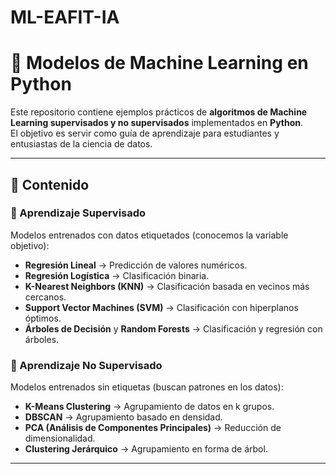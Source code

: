 # ML-EAFIT-IA
# 🧠 Modelos de Machine Learning en Python

Este repositorio contiene ejemplos prácticos de **algoritmos de Machine Learning supervisados y no supervisados** implementados en **Python**.  
El objetivo es servir como guía de aprendizaje para estudiantes y entusiastas de la ciencia de datos.

---

## 📌 Contenido

### 🔹 Aprendizaje Supervisado
Modelos entrenados con datos etiquetados (conocemos la variable objetivo):
- **Regresión Lineal** → Predicción de valores numéricos.  
- **Regresión Logística** → Clasificación binaria.  
- **K-Nearest Neighbors (KNN)** → Clasificación basada en vecinos más cercanos.  
- **Support Vector Machines (SVM)** → Clasificación con hiperplanos óptimos.  
- **Árboles de Decisión** y **Random Forests** → Clasificación y regresión con árboles.  

### 🔹 Aprendizaje No Supervisado
Modelos entrenados sin etiquetas (buscan patrones en los datos):
- **K-Means Clustering** → Agrupamiento de datos en k grupos.  
- **DBSCAN** → Agrupamiento basado en densidad.  
- **PCA (Análisis de Componentes Principales)** → Reducción de dimensionalidad.  
- **Clustering Jerárquico** → Agrupamiento en forma de árbol.  

---
